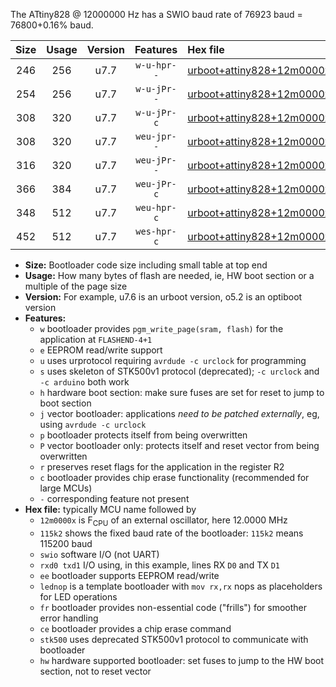 The ATtiny828 @ 12000000 Hz has a SWIO baud rate of 76923 baud = 76800+0.16% baud.

|Size|Usage|Version|Features|Hex file|
|:-:|:-:|:-:|:-:|:--|
|246|256|u7.7|`w-u-hpr--`|[urboot+attiny828+12m0000x+++76k8_swio_rxc2_txc3_lednop_hw.hex](https://raw.githubusercontent.com/stefanrueger/urboot.hex/main/mcus/attiny828/external_oscillator/fcpu+12m0000_Hz/br+++76k8_bps/urboot+attiny828+12m0000x+++76k8_swio_rxc2_txc3_lednop_hw.hex)|
|254|256|u7.7|`w-u-jPr--`|[urboot+attiny828+12m0000x+++76k8_swio_rxc2_txc3.hex](https://raw.githubusercontent.com/stefanrueger/urboot.hex/main/mcus/attiny828/external_oscillator/fcpu+12m0000_Hz/br+++76k8_bps/urboot+attiny828+12m0000x+++76k8_swio_rxc2_txc3.hex)|
|308|320|u7.7|`w-u-jPr-c`|[urboot+attiny828+12m0000x+++76k8_swio_rxc2_txc3_lednop_fr_ce.hex](https://raw.githubusercontent.com/stefanrueger/urboot.hex/main/mcus/attiny828/external_oscillator/fcpu+12m0000_Hz/br+++76k8_bps/urboot+attiny828+12m0000x+++76k8_swio_rxc2_txc3_lednop_fr_ce.hex)|
|308|320|u7.7|`weu-jpr--`|[urboot+attiny828+12m0000x+++76k8_swio_rxc2_txc3_ee_lednop.hex](https://raw.githubusercontent.com/stefanrueger/urboot.hex/main/mcus/attiny828/external_oscillator/fcpu+12m0000_Hz/br+++76k8_bps/urboot+attiny828+12m0000x+++76k8_swio_rxc2_txc3_ee_lednop.hex)|
|316|320|u7.7|`weu-jPr--`|[urboot+attiny828+12m0000x+++76k8_swio_rxc2_txc3_ee.hex](https://raw.githubusercontent.com/stefanrueger/urboot.hex/main/mcus/attiny828/external_oscillator/fcpu+12m0000_Hz/br+++76k8_bps/urboot+attiny828+12m0000x+++76k8_swio_rxc2_txc3_ee.hex)|
|366|384|u7.7|`weu-jPr-c`|[urboot+attiny828+12m0000x+++76k8_swio_rxc2_txc3_ee_lednop_fr_ce.hex](https://raw.githubusercontent.com/stefanrueger/urboot.hex/main/mcus/attiny828/external_oscillator/fcpu+12m0000_Hz/br+++76k8_bps/urboot+attiny828+12m0000x+++76k8_swio_rxc2_txc3_ee_lednop_fr_ce.hex)|
|348|512|u7.7|`weu-hpr-c`|[urboot+attiny828+12m0000x+++76k8_swio_rxc2_txc3_ee_lednop_fr_ce_hw.hex](https://raw.githubusercontent.com/stefanrueger/urboot.hex/main/mcus/attiny828/external_oscillator/fcpu+12m0000_Hz/br+++76k8_bps/urboot+attiny828+12m0000x+++76k8_swio_rxc2_txc3_ee_lednop_fr_ce_hw.hex)|
|452|512|u7.7|`wes-hpr-c`|[urboot+attiny828+12m0000x+++76k8_swio_rxc2_txc3_ee_lednop_fr_ce_stk500_hw.hex](https://raw.githubusercontent.com/stefanrueger/urboot.hex/main/mcus/attiny828/external_oscillator/fcpu+12m0000_Hz/br+++76k8_bps/urboot+attiny828+12m0000x+++76k8_swio_rxc2_txc3_ee_lednop_fr_ce_stk500_hw.hex)|

- **Size:** Bootloader code size including small table at top end
- **Usage:** How many bytes of flash are needed, ie, HW boot section or a multiple of the page size
- **Version:** For example, u7.6 is an urboot version, o5.2 is an optiboot version
- **Features:**
  + `w` bootloader provides `pgm_write_page(sram, flash)` for the application at `FLASHEND-4+1`
  + `e` EEPROM read/write support
  + `u` uses urprotocol requiring `avrdude -c urclock` for programming
  + `s` uses skeleton of STK500v1 protocol (deprecated); `-c urclock` and `-c arduino` both work
  + `h` hardware boot section: make sure fuses are set for reset to jump to boot section
  + `j` vector bootloader: applications *need to be patched externally*, eg, using `avrdude -c urclock`
  + `p` bootloader protects itself from being overwritten
  + `P` vector bootloader only: protects itself and reset vector from being overwritten
  + `r` preserves reset flags for the application in the register R2
  + `c` bootloader provides chip erase functionality (recommended for large MCUs)
  + `-` corresponding feature not present
- **Hex file:** typically MCU name followed by
  + `12m0000x` is F<sub>CPU</sub> of an external oscillator, here 12.0000 MHz
  + `115k2` shows the fixed baud rate of the bootloader: `115k2` means 115200 baud
  + `swio` software I/O (not UART)
  + `rxd0 txd1` I/O using, in this example, lines RX `D0` and TX `D1`
  + `ee` bootloader supports EEPROM read/write
  + `lednop` is a template bootloader with `mov rx,rx` nops as placeholders for LED operations
  + `fr` bootloader provides non-essential code ("frills") for smoother error handling
  + `ce` bootloader provides a chip erase command
  + `stk500` uses deprecated STK500v1 protocol to communicate with bootloader
  + `hw` hardware supported bootloader: set fuses to jump to the HW boot section, not to reset vector
